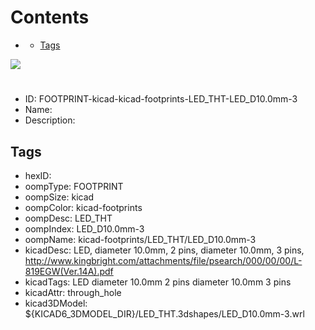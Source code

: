 



Contents
========

* [](#)
	* [Tags](#tags)
  
![][im]
# 

- ID: FOOTPRINT-kicad-kicad-footprints-LED_THT-LED_D10.0mm-3
- Name: 
- Description: 

## Tags

- hexID: 
- oompType: FOOTPRINT
- oompSize: kicad
- oompColor: kicad-footprints
- oompDesc: LED_THT
- oompIndex: LED_D10.0mm-3
- oompName: kicad-footprints/LED_THT/LED_D10.0mm-3
- kicadDesc: LED, diameter 10.0mm, 2 pins, diameter 10.0mm, 3 pins, http://www.kingbright.com/attachments/file/psearch/000/00/00/L-819EGW(Ver.14A).pdf
- kicadTags: LED diameter 10.0mm 2 pins diameter 10.0mm 3 pins
- kicadAttr: through_hole
- kicad3DModel: ${KICAD6_3DMODEL_DIR}/LED_THT.3dshapes/LED_D10.0mm-3.wrl



[im]: image.png
